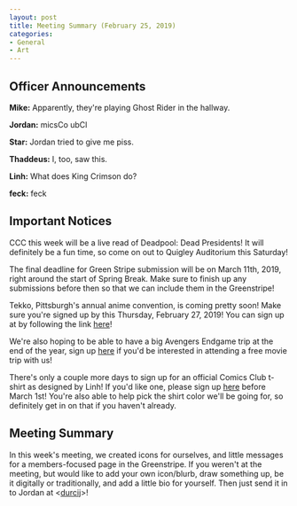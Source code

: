 ```yaml
---
layout: post
title: Meeting Summary (February 25, 2019)
categories:
- General
- Art
---
```


## Officer Announcements

**Mike:**  Apparently, they're playing Ghost Rider in the hallway.

**Jordan:**  micsCo ubCl

**Star:**  Jordan tried to give me piss.

**Thaddeus:**  I, too, saw this.

**Linh:**  What does King Crimson do?

**feck:**  feck

## Important Notices

CCC this week will be a live read of Deadpool:  Dead Presidents!  It will definitely be a fun time, so come on out to Quigley Auditorium this Saturday!

The final deadline for Green Stripe submission will be on March 11th, 2019, right around the start of Spring Break.  Make sure to finish up any submissions before then so that we can include them in the Greenstripe!

Tekko, Pittsburgh's annual anime convention, is coming pretty soon!  Make sure you're signed up by this Thursday, February 27, 2019!  You can sign up at by following the link [here](https://docs.google.com/forms/d/e/1FAIpQLSfqyNw8RlghYUE4rZ8syBBTlzDsaLfYuWEN8l0j1T7_PdX4NA/viewform?usp=sf_link)!

We're also hoping to be able to have a big Avengers Endgame trip at the end of the year, sign up [here](https://docs.google.com/forms/d/e/1FAIpQLSdEsLGnhSADnhPLHrjv-IUlKvRHaYfc3yo1J4vXLZNeVBxwPg/viewform?usp=sf_link) if you'd be interested in attending a free movie trip with us!

There's only a couple more days to sign up for an official Comics Club t-shirt as designed by Linh!  If you'd like one, please sign up [here](https://docs.google.com/forms/d/e/1FAIpQLScsyjQMHGcE-tF-zzCtWA_D7HcMHNv7uTaMTqY3Uwh6uQki8g/viewform?usp=sf_link) before March 1st!  You're also able to help pick the shirt color we'll be going for, so definitely get in on that if you haven't already.

## Meeting Summary

In this week's meeting, we created icons for ourselves, and little messages for a members-focused page in the Greenstripe.  If you weren't at the meeting, but would like to add your own icon/blurb, draw something up, be it digitally or traditionally, and add a little bio for yourself.  Then just send it in to Jordan at <[durcij](mailto:durcij@allegheny.edu)>!
